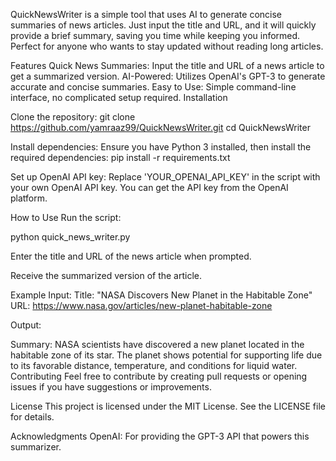QuickNewsWriter is a simple tool that uses AI to generate concise summaries of news articles. Just input the title and URL, and it will quickly provide a brief summary, saving you time while keeping you informed. Perfect for anyone who wants to stay updated without reading long articles.

Features
Quick News Summaries: Input the title and URL of a news article to get a summarized version.
AI-Powered: Utilizes OpenAI's GPT-3 to generate accurate and concise summaries.
Easy to Use: Simple command-line interface, no complicated setup required.
Installation

Clone the repository:
git clone https://github.com/yamraaz99/QuickNewsWriter.git
cd QuickNewsWriter

Install dependencies: Ensure you have Python 3 installed, then install the required dependencies:
pip install -r requirements.txt

Set up OpenAI API key:
Replace 'YOUR_OPENAI_API_KEY' in the script with your own OpenAI API key. You can get the API key from the OpenAI platform.

How to Use
Run the script:

python quick_news_writer.py

Enter the title and URL of the news article when prompted.

Receive the summarized version of the article.

Example
Input:
Title: "NASA Discovers New Planet in the Habitable Zone"
URL: https://www.nasa.gov/articles/new-planet-habitable-zone

Output:

Summary:
NASA scientists have discovered a new planet located in the habitable zone of its star. The planet shows potential for supporting life due to its favorable distance, temperature, and conditions for liquid water.
Contributing
Feel free to contribute by creating pull requests or opening issues if you have suggestions or improvements.

License
This project is licensed under the MIT License. See the LICENSE file for details.

Acknowledgments
OpenAI: For providing the GPT-3 API that powers this summarizer.
